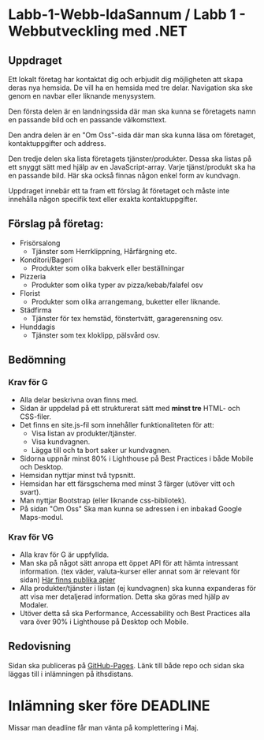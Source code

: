 # Labb-1-Webb-IdaSannum / Labb 1 - Webbutveckling med .NET

## Uppdraget

Ett lokalt företag har kontaktat dig och erbjudit dig möjligheten att skapa deras nya hemsida. De vill ha en hemsida med tre delar. Navigation ska ske genom en navbar eller liknande menysystem.

Den första delen är en landningssida där man ska kunna se företagets namn en passande bild och en passande välkomsttext.

Den andra delen är en "Om Oss"-sida där man ska kunna läsa om företaget, kontaktuppgifter och address.

Den tredje delen ska lista företagets tjänster/produkter. Dessa ska listas på ett snyggt sätt med hjälp av en JavaScript-array. Varje tjänst/produkt ska ha en passande bild. Här ska också finnas någon enkel form av kundvagn.

Uppdraget innebär ett ta fram ett förslag åt företaget och måste inte innehålla någon specifik text eller exakta kontaktuppgifter.

## Förslag på företag:
* Frisörsalong
  * Tjänster som Herrklippning, Hårfärgning etc. 
* Konditori/Bageri
  * Produkter som olika bakverk eller beställningar
* Pizzeria
  * Produkter som olika typer av pizza/kebab/falafel osv
* Florist
  * Produkter som olika arrangemang, buketter eller liknande.
* Städfirma
  * Tjänster för tex hemstäd, fönstertvätt, garagerensning osv.
* Hunddagis
  * Tjänster som tex kloklipp, pälsvård osv.

## Bedömning

### Krav för G
* Alla delar beskrivna ovan finns med.
* Sidan är uppdelad på ett strukturerat sätt med **minst tre** HTML- och CSS-filer.
*  Det finns en site.js-fil som innehåller funktionaliteten för att:
   * Visa listan av produkter/tjänster. 
   * Visa kundvagnen.
   * Lägga till och ta bort saker ur kundvagnen.
* Sidorna uppnår minst 80% i Lighthouse på Best Practices i både Mobile och Desktop.
* Hemsidan nyttjar minst två typsnitt.
* Hemsidan har ett färsgschema med minst 3 färger (utöver vitt och svart).
* Man nyttjar Bootstrap (eller liknande css-bibliotek).
* På sidan "Om Oss" Ska man kunna se adressen i en inbakad Google Maps-modul.

### Krav för VG
* Alla krav för G är uppfyllda.
* Man ska på något sätt anropa ett öppet API för att hämta intressant information. (tex väder, valuta-kurser eller annat som är relevant för sidan) [Här finns publika apier](https://github.com/public-api-lists/public-api-lists)
* Alla produkter/tjänster i listan (ej kundvagnen) ska kunna expanderas för att visa mer detaljerad information. Detta ska göras med hjälp av Modaler.
* Utöver detta så ska Performance, Accessability och Best Practices alla vara över 90% i Lighthouse på Desktop och Mobile. 

## Redovisning
Sidan ska publiceras på [GitHub-Pages](https://pages.github.com/). Länk till både repo och sidan ska läggas till i inlämningen på ithsdistans.

# Inlämning sker före DEADLINE
Missar man deadline får man vänta på komplettering i Maj.
